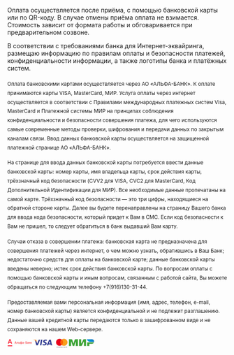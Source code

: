 Оплата осуществляется после приёма, с помощью банковской карты или по QR-коду. В случае отмены приёма оплата не взимается. Стоимость зависит от формата работы и обговаривается при предварительном созвоне.


В соответствии с требованиями банка для Интернет-эквайринга, размещаю информацию по правилам оплаты и безопасности платежей, конфиденциальности информации, а также логотипы банка и платёжных систем.

<sub>Оплата банковскими картами осуществляется через АО «АЛЬФА-БАНК». К оплате принимаются карты VISA, MasterCard, МИР. Услуга оплаты через интернет осуществляется в соответствии с Правилами международных платежных систем Visa, MasterCard и Платежной системы МИР на принципах соблюдения конфиденциальности и безопасности совершения платежа, для чего используются самые современные методы проверки, шифрования и передачи данных по закрытым каналам связи. Ввод данных банковской карты осуществляется на защищенной платежной странице АО «АЛЬФА-БАНК».</sub>

<sub>На странице для ввода данных банковской карты потребуется ввести данные банковской карты: номер карты, имя владельца карты, срок действия карты, трёхзначный код безопасности (CVV2 для VISA, CVC2 для MasterCard, Код Дополнительной Идентификации для МИР). Все необходимые данные пропечатаны на самой карте. Трёхзначный код безопасности — это три цифры, находящиеся на обратной стороне карты. Далее вы будете перенаправлены на страницу Вашего банка для ввода кода безопасности, который придет к Вам в СМС. Если код безопасности к Вам не пришел, то следует обратиться в банк выдавший Вам карту.</sub>

<sub>Случаи отказа в совершении платежа: банковская карта не предназначена для совершения платежей через интернет, о чем можно узнать, обратившись в Ваш Банк; недостаточно средств для оплаты на банковской карте; данные банковской карты введены неверно; истек срок действия банковской карты. По вопросам оплаты с помощью банковской карты и иным вопросам, связанным с работой сайта, Вы можете обращаться по следующим телефону +7(916)130-31-44.</sub>
  
<sub>Предоставляемая вами персональная информация (имя, адрес, телефон, e-mail, номер банковской карты) является конфиденциальной и не подлежит разглашению. Данные вашей кредитной карты передаются только в зашифрованном виде и не сохраняются на нашем Web-сервере.</sub>

![Logo](bank.jpg)
